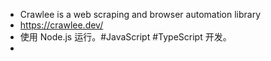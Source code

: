 - Crawlee is a web scraping and browser automation library
- https://crawlee.dev/
- 使用 Node.js 运行。#JavaScript  #TypeScript 开发。
-